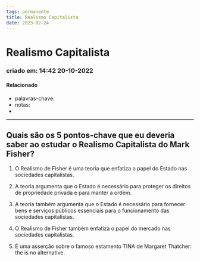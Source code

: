 ```yaml
---
tags: permanente
title: Realismo Capitalista
date: 2023-02-24
---
```

# Realismo Capitalista
### criado em: 14:42 20-10-2022

#### Relacionado
- palavras-chave: 
- notas:
- 
---
## Quais são os 5 pontos-chave que eu deveria saber ao estudar o Realismo Capitalista do Mark Fisher?

1. O Realismo de Fisher é uma teoria que enfatiza o papel do Estado nas sociedades capitalistas.

2. A teoria argumenta que o Estado é necessário para proteger os direitos de propriedade privada e para manter a ordem.

3. A teoria também argumenta que o Estado é necessário para fornecer bens e serviços públicos essenciais para o funcionamento das sociedades capitalistas.

4. O Realismo de Fisher também enfatiza o papel do mercado nas sociedades capitalistas.

5. É uma asserção sobre o famoso estamento TINA de Margaret Thatcher: the is no alternative.

